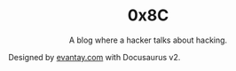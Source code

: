 <!-- <p align="center">
  <img width="100%" src="./assets/labs.svg" />
</p> -->

<h1 align="center">
  0x8C
</h1>

<p align="center">
  A blog where a hacker talks about hacking.
</p>

Designed by [evantay.com](https://evantay.com/) with Docusaurus v2.
